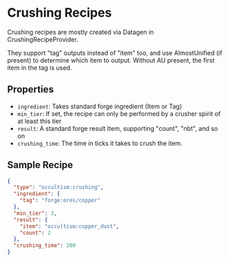 # Crushing Recipes

Crushing recipes are mostly created via Datagen in CrushingRecipeProvider.

They support "tag" outputs instead of "item" too, and use AlmostUnified (if present) to determine which item to output. Without AU present, the first item in the tag is used.

## Properties

- `ingredient`: Takes standard forge ingredient (Item or Tag) 
- `min_tier`: If set, the recipe can only be performed by a crusher spirit of at least this tier
- `result`: A standard forge result Item, supporting "count", "nbt", and so on
- `crushing_time`: The time in ticks it takes to crush the item.

## Sample Recipe

```json
{
  "type": "occultism:crushing",
  "ingredient": {
    "tag": "forge:ores/copper"
  },
  "min_tier": 3,
  "result": {
    "item": "occultism:copper_dust",
    "count": 2
  },
  "crushing_time": 200
}
```